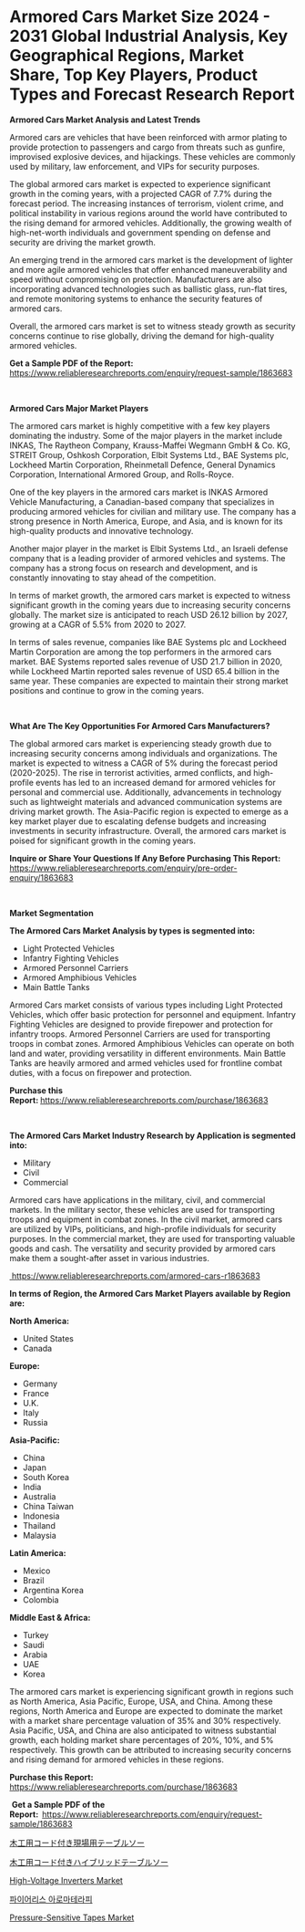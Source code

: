 <p><h1>Armored Cars Market Size 2024 - 2031 Global Industrial Analysis, Key Geographical Regions, Market Share, Top Key Players, Product Types and Forecast Research Report</h1></p><p><strong>Armored Cars Market Analysis and Latest Trends</strong></p>
<p><p>Armored cars are vehicles that have been reinforced with armor plating to provide protection to passengers and cargo from threats such as gunfire, improvised explosive devices, and hijackings. These vehicles are commonly used by military, law enforcement, and VIPs for security purposes.</p><p>The global armored cars market is expected to experience significant growth in the coming years, with a projected CAGR of 7.7% during the forecast period. The increasing instances of terrorism, violent crime, and political instability in various regions around the world have contributed to the rising demand for armored vehicles. Additionally, the growing wealth of high-net-worth individuals and government spending on defense and security are driving the market growth.</p><p>An emerging trend in the armored cars market is the development of lighter and more agile armored vehicles that offer enhanced maneuverability and speed without compromising on protection. Manufacturers are also incorporating advanced technologies such as ballistic glass, run-flat tires, and remote monitoring systems to enhance the security features of armored cars.</p><p>Overall, the armored cars market is set to witness steady growth as security concerns continue to rise globally, driving the demand for high-quality armored vehicles.</p></p>
<p><strong>Get a Sample PDF of the Report:&nbsp;</strong> <a href="https://www.reliableresearchreports.com/enquiry/request-sample/1863683">https://www.reliableresearchreports.com/enquiry/request-sample/1863683</a></p>
<p>&nbsp;</p>
<p><strong>Armored Cars Major Market Players</strong></p>
<p><p>The armored cars market is highly competitive with a few key players dominating the industry. Some of the major players in the market include INKAS, The Raytheon Company, Krauss-Maffei Wegmann GmbH & Co. KG, STREIT Group, Oshkosh Corporation, Elbit Systems Ltd., BAE Systems plc, Lockheed Martin Corporation, Rheinmetall Defence, General Dynamics Corporation, International Armored Group, and Rolls-Royce.</p><p>One of the key players in the armored cars market is INKAS Armored Vehicle Manufacturing, a Canadian-based company that specializes in producing armored vehicles for civilian and military use. The company has a strong presence in North America, Europe, and Asia, and is known for its high-quality products and innovative technology.</p><p>Another major player in the market is Elbit Systems Ltd., an Israeli defense company that is a leading provider of armored vehicles and systems. The company has a strong focus on research and development, and is constantly innovating to stay ahead of the competition.</p><p>In terms of market growth, the armored cars market is expected to witness significant growth in the coming years due to increasing security concerns globally. The market size is anticipated to reach USD 26.12 billion by 2027, growing at a CAGR of 5.5% from 2020 to 2027.</p><p>In terms of sales revenue, companies like BAE Systems plc and Lockheed Martin Corporation are among the top performers in the armored cars market. BAE Systems reported sales revenue of USD 21.7 billion in 2020, while Lockheed Martin reported sales revenue of USD 65.4 billion in the same year. These companies are expected to maintain their strong market positions and continue to grow in the coming years.</p></p>
<p>&nbsp;</p>
<p><strong>What Are The Key Opportunities For Armored Cars Manufacturers?</strong></p>
<p><p>The global armored cars market is experiencing steady growth due to increasing security concerns among individuals and organizations. The market is expected to witness a CAGR of 5% during the forecast period (2020-2025). The rise in terrorist activities, armed conflicts, and high-profile events has led to an increased demand for armored vehicles for personal and commercial use. Additionally, advancements in technology such as lightweight materials and advanced communication systems are driving market growth. The Asia-Pacific region is expected to emerge as a key market player due to escalating defense budgets and increasing investments in security infrastructure. Overall, the armored cars market is poised for significant growth in the coming years.</p></p>
<p><strong>Inquire or Share Your Questions If Any Before Purchasing This Report:</strong> <a href="https://www.reliableresearchreports.com/enquiry/pre-order-enquiry/1863683">https://www.reliableresearchreports.com/enquiry/pre-order-enquiry/1863683</a></p>
<p>&nbsp;</p>
<p><strong>Market Segmentation</strong></p>
<p><strong>The Armored Cars Market Analysis by types is segmented into:</strong></p>
<p><ul><li>Light Protected Vehicles</li><li>Infantry Fighting Vehicles</li><li>Armored Personnel Carriers</li><li>Armored Amphibious Vehicles</li><li>Main Battle Tanks</li></ul></p>
<p><p>Armored Cars market consists of various types including Light Protected Vehicles, which offer basic protection for personnel and equipment. Infantry Fighting Vehicles are designed to provide firepower and protection for infantry troops. Armored Personnel Carriers are used for transporting troops in combat zones. Armored Amphibious Vehicles can operate on both land and water, providing versatility in different environments. Main Battle Tanks are heavily armored and armed vehicles used for frontline combat duties, with a focus on firepower and protection.</p></p>
<p><strong>Purchase this Report:&nbsp;</strong><a href="https://www.reliableresearchreports.com/purchase/1863683">https://www.reliableresearchreports.com/purchase/1863683</a></p>
<p>&nbsp;</p>
<p><strong>The Armored Cars Market Industry Research by Application is segmented into:</strong></p>
<p><ul><li>Military</li><li>Civil</li><li>Commercial</li></ul></p>
<p><p>Armored cars have applications in the military, civil, and commercial markets. In the military sector, these vehicles are used for transporting troops and equipment in combat zones. In the civil market, armored cars are utilized by VIPs, politicians, and high-profile individuals for security purposes. In the commercial market, they are used for transporting valuable goods and cash. The versatility and security provided by armored cars make them a sought-after asset in various industries.</p></p>
<p><a href="https://www.reliableresearchreports.com/armored-cars-r1863683">&nbsp;https://www.reliableresearchreports.com/armored-cars-r1863683</a></p>
<p><strong>In terms of Region, the Armored Cars Market Players available by Region are:</strong></p>
<p>
    <p> <strong> North America: </strong>
        <ul>
            <li>United States</li>
            <li>Canada</li>
        </ul>
        </p> 
    <p> <strong> Europe: </strong>
        <ul>
            <li>Germany</li>
            <li>France</li>
            <li>U.K.</li>
            <li>Italy</li>
            <li>Russia</li>
        </ul>
        </p> 
    <p> <strong> Asia-Pacific: </strong>
        <ul>
            <li>China</li>
            <li>Japan</li>
            <li>South Korea</li>
            <li>India</li>
            <li>Australia</li>
            <li>China Taiwan</li>
            <li>Indonesia</li>
            <li>Thailand</li>
            <li>Malaysia</li>
        </ul>
        </p> 
    <p> <strong> Latin America: </strong>
        <ul>
            <li>Mexico</li>
            <li>Brazil</li>
            <li>Argentina Korea</li>
            <li>Colombia</li>
        </ul>
        </p> 
    <p> <strong> Middle East & Africa: </strong>
        <ul>
            <li>Turkey</li>
            <li>Saudi</li>
            <li>Arabia</li>
            <li>UAE</li>
            <li>Korea</li>
        </ul>
    </p>
    </p>
<p><p>The armored cars market is experiencing significant growth in regions such as North America, Asia Pacific, Europe, USA, and China. Among these regions, North America and Europe are expected to dominate the market with a market share percentage valuation of 35% and 30% respectively. Asia Pacific, USA, and China are also anticipated to witness substantial growth, each holding market share percentages of 20%, 10%, and 5% respectively. This growth can be attributed to increasing security concerns and rising demand for armored vehicles in these regions.</p></p>
<p><strong>Purchase this Report: </strong><a href="https://www.reliableresearchreports.com/purchase/1863683">https://www.reliableresearchreports.com/purchase/1863683</a></p>
<p>&nbsp;<strong>Get a Sample PDF of the Report:&nbsp;&nbsp;</strong><a href="https://www.reliableresearchreports.com/enquiry/request-sample/1863683">https://www.reliableresearchreports.com/enquiry/request-sample/1863683</a></p>
<p><strong></strong></p>
<p><p><a href="https://github.com/KaliMetz2023/Market-Research-Report-List-1/blob/main/2060199121748.md">木工用コード付き現場用テーブルソー</a></p><p><a href="https://github.com/oqoeusbvpadwjs08/Market-Research-Report-List-2/blob/main/1909864121749.md">木工用コード付きハイブリッドテーブルソー</a></p><p><a href="https://github.com/MaraKoelpin2023/Market-Research-Report-List-1/blob/main/high-voltage-inverters-market.md">High-Voltage Inverters Market</a></p><p><a href="https://github.com/nigaleamar09/Market-Research-Report-List-1/blob/main/5671575113703.md">파이어리스 아로마테라피</a></p><p><a href="https://github.com/goodweq44/Market-Research-Report-List-1/blob/main/pressure-sensitive-tapes-market.md">Pressure-Sensitive Tapes Market</a></p></p>